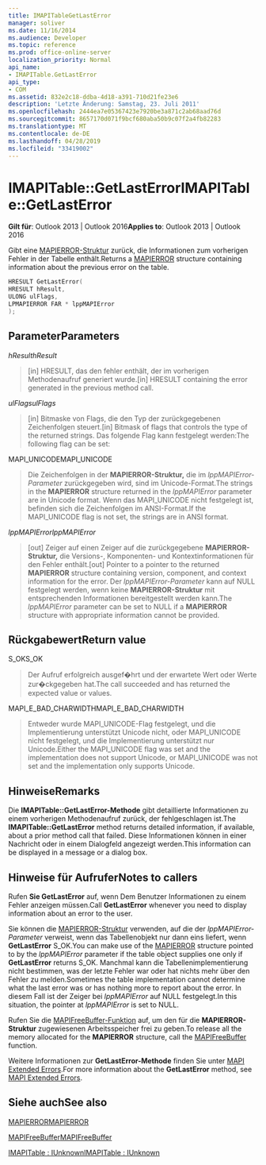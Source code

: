 ```yaml
---
title: IMAPITableGetLastError
manager: soliver
ms.date: 11/16/2014
ms.audience: Developer
ms.topic: reference
ms.prod: office-online-server
localization_priority: Normal
api_name:
- IMAPITable.GetLastError
api_type:
- COM
ms.assetid: 832e2c18-ddba-4d18-a391-710d21fe23e6
description: 'Letzte Änderung: Samstag, 23. Juli 2011'
ms.openlocfilehash: 2444ea7e05367423e7920be3a871c2ab68aad76d
ms.sourcegitcommit: 8657170d071f9bcf680aba50b9c07f2a4fb82283
ms.translationtype: MT
ms.contentlocale: de-DE
ms.lasthandoff: 04/28/2019
ms.locfileid: "33419002"
---
```

# <a name="imapitablegetlasterror"></a><span data-ttu-id="cb0d7-103">IMAPITable::GetLastError</span><span class="sxs-lookup"><span data-stu-id="cb0d7-103">IMAPITable::GetLastError</span></span>

  
  
<span data-ttu-id="cb0d7-104">**Gilt für**: Outlook 2013 | Outlook 2016</span><span class="sxs-lookup"><span data-stu-id="cb0d7-104">**Applies to**: Outlook 2013 | Outlook 2016</span></span> 
  
<span data-ttu-id="cb0d7-105">Gibt eine [MAPIERROR-Struktur](mapierror.md) zurück, die Informationen zum vorherigen Fehler in der Tabelle enthält.</span><span class="sxs-lookup"><span data-stu-id="cb0d7-105">Returns a [MAPIERROR](mapierror.md) structure containing information about the previous error on the table.</span></span> 
  
```cpp
HRESULT GetLastError(
HRESULT hResult,
ULONG ulFlags,
LPMAPIERROR FAR * lppMAPIError
);
```

## <a name="parameters"></a><span data-ttu-id="cb0d7-106">Parameter</span><span class="sxs-lookup"><span data-stu-id="cb0d7-106">Parameters</span></span>

 <span data-ttu-id="cb0d7-107">_hResult_</span><span class="sxs-lookup"><span data-stu-id="cb0d7-107">_hResult_</span></span>
  
> <span data-ttu-id="cb0d7-108">[in] HRESULT, das den fehler enthält, der im vorherigen Methodenaufruf generiert wurde.</span><span class="sxs-lookup"><span data-stu-id="cb0d7-108">[in] HRESULT containing the error generated in the previous method call.</span></span>
    
 <span data-ttu-id="cb0d7-109">_ulFlags_</span><span class="sxs-lookup"><span data-stu-id="cb0d7-109">_ulFlags_</span></span>
  
> <span data-ttu-id="cb0d7-110">[in] Bitmaske von Flags, die den Typ der zurückgegebenen Zeichenfolgen steuert.</span><span class="sxs-lookup"><span data-stu-id="cb0d7-110">[in] Bitmask of flags that controls the type of the returned strings.</span></span> <span data-ttu-id="cb0d7-111">Das folgende Flag kann festgelegt werden:</span><span class="sxs-lookup"><span data-stu-id="cb0d7-111">The following flag can be set:</span></span>
    
<span data-ttu-id="cb0d7-112">MAPI_UNICODE</span><span class="sxs-lookup"><span data-stu-id="cb0d7-112">MAPI_UNICODE</span></span> 
  
> <span data-ttu-id="cb0d7-113">Die Zeichenfolgen in der **MAPIERROR-Struktur,** die im  _lppMAPIError-Parameter_ zurückgegeben wird, sind im Unicode-Format.</span><span class="sxs-lookup"><span data-stu-id="cb0d7-113">The strings in the **MAPIERROR** structure returned in the  _lppMAPIError_ parameter are in Unicode format.</span></span> <span data-ttu-id="cb0d7-114">Wenn das MAPI_UNICODE nicht festgelegt ist, befinden sich die Zeichenfolgen im ANSI-Format.</span><span class="sxs-lookup"><span data-stu-id="cb0d7-114">If the MAPI_UNICODE flag is not set, the strings are in ANSI format.</span></span> 
    
 <span data-ttu-id="cb0d7-115">_lppMAPIError_</span><span class="sxs-lookup"><span data-stu-id="cb0d7-115">_lppMAPIError_</span></span>
  
> <span data-ttu-id="cb0d7-116">[out] Zeiger auf einen Zeiger auf die zurückgegebene **MAPIERROR-Struktur,** die Versions-, Komponenten- und Kontextinformationen für den Fehler enthält.</span><span class="sxs-lookup"><span data-stu-id="cb0d7-116">[out] Pointer to a pointer to the returned **MAPIERROR** structure containing version, component, and context information for the error.</span></span> <span data-ttu-id="cb0d7-117">Der  _lppMAPIError-Parameter_ kann auf NULL festgelegt werden, wenn keine **MAPIERROR-Struktur** mit entsprechenden Informationen bereitgestellt werden kann.</span><span class="sxs-lookup"><span data-stu-id="cb0d7-117">The  _lppMAPIError_ parameter can be set to NULL if a **MAPIERROR** structure with appropriate information cannot be provided.</span></span> 
    
## <a name="return-value"></a><span data-ttu-id="cb0d7-118">Rückgabewert</span><span class="sxs-lookup"><span data-stu-id="cb0d7-118">Return value</span></span>

<span data-ttu-id="cb0d7-119">S_OK</span><span class="sxs-lookup"><span data-stu-id="cb0d7-119">S_OK</span></span> 
  
> <span data-ttu-id="cb0d7-120">Der Aufruf erfolgreich ausgef�hrt und der erwartete Wert oder Werte zur�ckgegeben hat.</span><span class="sxs-lookup"><span data-stu-id="cb0d7-120">The call succeeded and has returned the expected value or values.</span></span>
    
<span data-ttu-id="cb0d7-121">MAPI_E_BAD_CHARWIDTH</span><span class="sxs-lookup"><span data-stu-id="cb0d7-121">MAPI_E_BAD_CHARWIDTH</span></span> 
  
> <span data-ttu-id="cb0d7-122">Entweder wurde MAPI_UNICODE-Flag festgelegt, und die Implementierung unterstützt Unicode nicht, oder MAPI_UNICODE nicht festgelegt, und die Implementierung unterstützt nur Unicode.</span><span class="sxs-lookup"><span data-stu-id="cb0d7-122">Either the MAPI_UNICODE flag was set and the implementation does not support Unicode, or MAPI_UNICODE was not set and the implementation only supports Unicode.</span></span>
    
## <a name="remarks"></a><span data-ttu-id="cb0d7-123">Hinweise</span><span class="sxs-lookup"><span data-stu-id="cb0d7-123">Remarks</span></span>

<span data-ttu-id="cb0d7-124">Die **IMAPITable::GetLastError-Methode** gibt detaillierte Informationen zu einem vorherigen Methodenaufruf zurück, der fehlgeschlagen ist.</span><span class="sxs-lookup"><span data-stu-id="cb0d7-124">The **IMAPITable::GetLastError** method returns detailed information, if available, about a prior method call that failed.</span></span> <span data-ttu-id="cb0d7-125">Diese Informationen können in einer Nachricht oder in einem Dialogfeld angezeigt werden.</span><span class="sxs-lookup"><span data-stu-id="cb0d7-125">This information can be displayed in a message or a dialog box.</span></span> 
  
## <a name="notes-to-callers"></a><span data-ttu-id="cb0d7-126">Hinweise für Aufrufer</span><span class="sxs-lookup"><span data-stu-id="cb0d7-126">Notes to callers</span></span>

<span data-ttu-id="cb0d7-127">Rufen **Sie GetLastError** auf, wenn Dem Benutzer Informationen zu einem Fehler anzeigen müssen.</span><span class="sxs-lookup"><span data-stu-id="cb0d7-127">Call **GetLastError** whenever you need to display information about an error to the user.</span></span> 
  
<span data-ttu-id="cb0d7-128">Sie können die [MAPIERROR-Struktur](mapierror.md) verwenden, auf die der  _lppMAPIError-Parameter_ verweist, wenn das Tabellenobjekt nur dann eins liefert, wenn **GetLastError** S_OK.</span><span class="sxs-lookup"><span data-stu-id="cb0d7-128">You can make use of the [MAPIERROR](mapierror.md) structure pointed to by the  _lppMAPIError_ parameter if the table object supplies one only if **GetLastError** returns S_OK.</span></span> <span data-ttu-id="cb0d7-129">Manchmal kann die Tabellenimplementierung nicht bestimmen, was der letzte Fehler war oder hat nichts mehr über den Fehler zu melden.</span><span class="sxs-lookup"><span data-stu-id="cb0d7-129">Sometimes the table implementation cannot determine what the last error was or has nothing more to report about the error.</span></span> <span data-ttu-id="cb0d7-130">In diesem Fall ist der Zeiger bei  _lppMAPIError_ auf NULL festgelegt.</span><span class="sxs-lookup"><span data-stu-id="cb0d7-130">In this situation, the pointer at  _lppMAPIError_ is set to NULL.</span></span> 
  
<span data-ttu-id="cb0d7-131">Rufen Sie die [MAPIFreeBuffer-Funktion](mapifreebuffer.md) auf, um den für die **MAPIERROR-Struktur** zugewiesenen Arbeitsspeicher frei zu geben.</span><span class="sxs-lookup"><span data-stu-id="cb0d7-131">To release all the memory allocated for the **MAPIERROR** structure, call the [MAPIFreeBuffer](mapifreebuffer.md) function.</span></span> 
  
<span data-ttu-id="cb0d7-132">Weitere Informationen zur **GetLastError-Methode** finden Sie unter [MAPI Extended Errors](mapi-extended-errors.md).</span><span class="sxs-lookup"><span data-stu-id="cb0d7-132">For more information about the **GetLastError** method, see [MAPI Extended Errors](mapi-extended-errors.md).</span></span>
  
## <a name="see-also"></a><span data-ttu-id="cb0d7-133">Siehe auch</span><span class="sxs-lookup"><span data-stu-id="cb0d7-133">See also</span></span>



[<span data-ttu-id="cb0d7-134">MAPIERROR</span><span class="sxs-lookup"><span data-stu-id="cb0d7-134">MAPIERROR</span></span>](mapierror.md)
  
[<span data-ttu-id="cb0d7-135">MAPIFreeBuffer</span><span class="sxs-lookup"><span data-stu-id="cb0d7-135">MAPIFreeBuffer</span></span>](mapifreebuffer.md)
  
[<span data-ttu-id="cb0d7-136">IMAPITable : IUnknown</span><span class="sxs-lookup"><span data-stu-id="cb0d7-136">IMAPITable : IUnknown</span></span>](imapitableiunknown.md)

